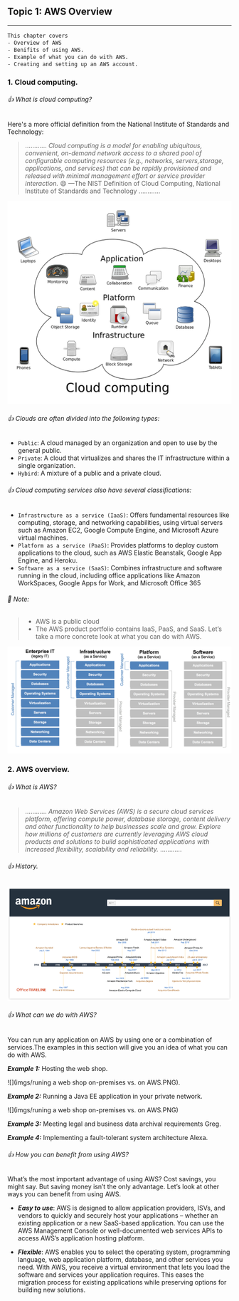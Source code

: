 ## Topic 1: AWS Overview
-----------------------------
```
This chapter covers
- Overview of AWS
- Benifits of using AWS.
- Example of what you can do with AWS.
- Creating and setting up an AWS account.
```
### 1. Cloud computing.

###### :+1: What is cloud computing?
Here's a more official definition from the National Institute of Standards and Technology:

>............
*Cloud computing is a model for enabling ubiquitous, convenient, on-demand network access to a shared pool of configurable computing resources (e.g., networks, servers,storage, applications, and services) that can be rapidly provisioned and released with minimal management effort or service provider interaction.*
                               :smile: —The NIST Definition of Cloud Computing,
                                 National Institute of Standards and Technology
............

![](imgs/cloud_computing.png)

###### :+1: Clouds are often divided into the following types:
- `Public`: A cloud managed by an organization and open to use by the general public.
- `Private`: A cloud that virtualizes and shares the IT infrastructure within a single
organization.
- `Hybird`: A mixture of a public and a private cloud.

###### :+1: Cloud computing services also have several classifications:
- `Infrastructure as a service (IaaS)`: Offers fundamental resources like computing,
storage, and networking capabilities, using virtual servers such as Amazon EC2,
Google Compute Engine, and Microsoft Azure virtual machines.
- `Platform as a service (PaaS)`: Provides platforms to deploy custom applications to
the cloud, such as AWS Elastic Beanstalk, Google App Engine, and Heroku.
- `Software as a service (SaaS)`: Combines infrastructure and software running in
the cloud, including office applications like Amazon WorkSpaces, Google Apps
for Work, and Microsoft Office 365

###### :tada: Note:
> - AWS is a public cloud
> - The AWS product portfolio contains IaaS, PaaS, and SaaS. Let’s take a more concrete look at what you can do with AWS. 

![](imgs/cloud_computing_models.png)

### 2. AWS overview.

###### :+1: What is AWS?
>............
*Amazon Web Services (AWS) is a secure cloud services platform, offering compute power, database storage, content delivery and other functionality to help businesses scale and grow. Explore how millions of customers are currently leveraging AWS cloud products and solutions to build sophisticated applications with increased flexibility, scalability and reliability.*
............

###### :+1: History.
![](imgs/amazon_history_timeline.png)

###### :+1: What can we do with AWS?
You can run any application on AWS by using one or a combination of services.The examples in this section will give you an idea of what you can do with AWS.

_**Example 1:**_  Hosting the web shop.

![](imgs/runing a web shop on-premises vs. on AWS.PNG).

_**Example 2:**_  Running a Java EE application in your private network.

![](imgs/runing a web shop on-premises vs. on AWS.PNG)

_**Example 3:**_  Meeting legal and business data archival requirements Greg.

_**Example 4:**_  Implementing a fault-tolerant system architecture Alexa.

###### :+1: How you can benefit from using AWS?
What’s the most important advantage of using AWS? Cost savings, you might say. But
saving money isn’t the only advantage. Let’s look at other ways you can benefit from
using AWS.
>
- **_Easy to use_**:
AWS is designed to allow application providers, ISVs, and vendors to quickly and securely host your applications – whether an existing application or a new SaaS-based application. You can use the AWS Management Console or well-documented web services APIs to access AWS’s application hosting platform.

>
- **_Flexible_**:
AWS enables you to select the operating system, programming language, web application platform, database, and other services you need. With AWS, you receive a virtual environment that lets you load the software and services your application requires. This eases the migration process for existing applications while preserving options for building new solutions.

    




 











